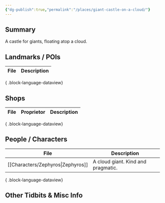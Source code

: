 ```yaml
---
{"dg-publish":true,"permalink":"/places/giant-castle-on-a-cloud/"}
---
```


## Summary
A castle for giants, floating atop a cloud.

## Landmarks / POIs

| File | Description |
| ---- | ----------- |

{ .block-language-dataview}

## Shops
| File | Proprietor | Description |
| ---- | ---------- | ----------- |

{ .block-language-dataview}

## People / Characters
| File                                 | Description                        |
| ------------------------------------ | ---------------------------------- |
| [[Characters/Zephyros\|Zephyros]] | A cloud giant. Kind and pragmatic. |

{ .block-language-dataview}

## Other Tidbits & Misc Info
